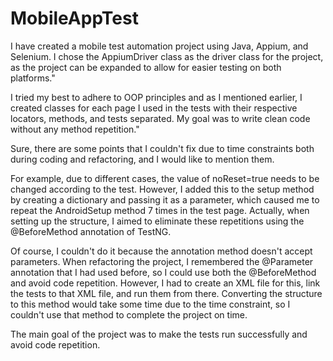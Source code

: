 # MobileAppTest


<p> I have created a mobile test automation project using Java, Appium, and Selenium. I chose the AppiumDriver class as the driver class for the project, as the project can be expanded to allow for easier testing on both platforms."</p>
<p>I tried my best to adhere to OOP principles and as I mentioned earlier, I created classes for each page I used in the tests with their respective locators, methods, and tests separated. My goal was to write clean code without any method repetition."</p>
<p>Sure, there are some points that I couldn't fix due to time constraints both during coding and refactoring, and I would like to mention them. </p>
<p> For example, due to different cases, the value of noReset=true needs to be changed according to the test. However, I added this to the setup method by creating a dictionary and passing it as a parameter, which caused me to repeat the AndroidSetup method 7 times in the test page. Actually, when setting up the structure, I aimed to eliminate these repetitions using the @BeforeMethod annotation of TestNG.</p>
<p> Of course, I couldn't do it because the annotation method doesn't accept parameters. When refactoring the project, I remembered the @Parameter annotation that I had used before, so I could use both the @BeforeMethod and avoid code repetition. However, I had to create an XML file for this, link the tests to that XML file, and run them from there. Converting the structure to this method would take some time due to the time constraint, so I couldn't use that method to complete the project on time.</p>
<p> The main goal of the project was to make the tests run successfully and avoid code repetition.</p>
